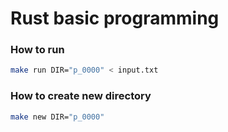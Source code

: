 # Rust basic programming

### How to run

```sh
make run DIR="p_0000" < input.txt
```

### How to create new directory

```sh
make new DIR="p_0000"
```
